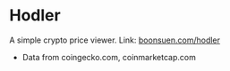 # Hodler
A simple crypto price viewer.
Link: [boonsuen.com/hodler](https://boonsuen.com/hodler/)
- Data from coingecko.com, coinmarketcap.com